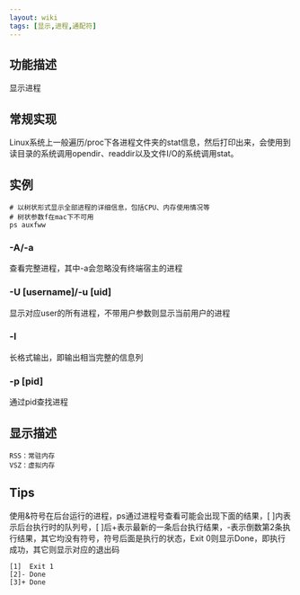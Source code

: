 ```yaml
---
layout: wiki
tags: [显示,进程,通配符]
---
```


## 功能描述

显示进程

## 常规实现

Linux系统上一般遍历/proc下各进程文件夹的stat信息，然后打印出来，会使用到读目录的系统调用opendir、readdir以及文件I/O的系统调用stat。

## 实例

```shell
# 以树状形式显示全部进程的详细信息，包括CPU、内存使用情况等
# 树状参数f在mac下不可用
ps auxfww
```

### -A/-a

查看完整进程，其中-a会忽略没有终端宿主的进程

### -U [username]/-u [uid]

显示对应user的所有进程，不带用户参数则显示当前用户的进程

### -l

长格式输出，即输出相当完整的信息列

### -p [pid]

通过pid查找进程


## 显示描述

```
RSS：常驻内存
VSZ：虚拟内存
```


## Tips

使用&符号在后台运行的进程，ps通过进程号查看可能会出现下面的结果，[ ]内表示后台执行时的队列号，[ ]后+表示最新的一条后台执行结果，-表示倒数第2条执行结果，其它均没有符号，符号后面是执行的状态，Exit 0则显示Done，即执行成功，其它则显示对应的退出码

```
[1]  Exit 1
[2]- Done
[3]+ Done
```
